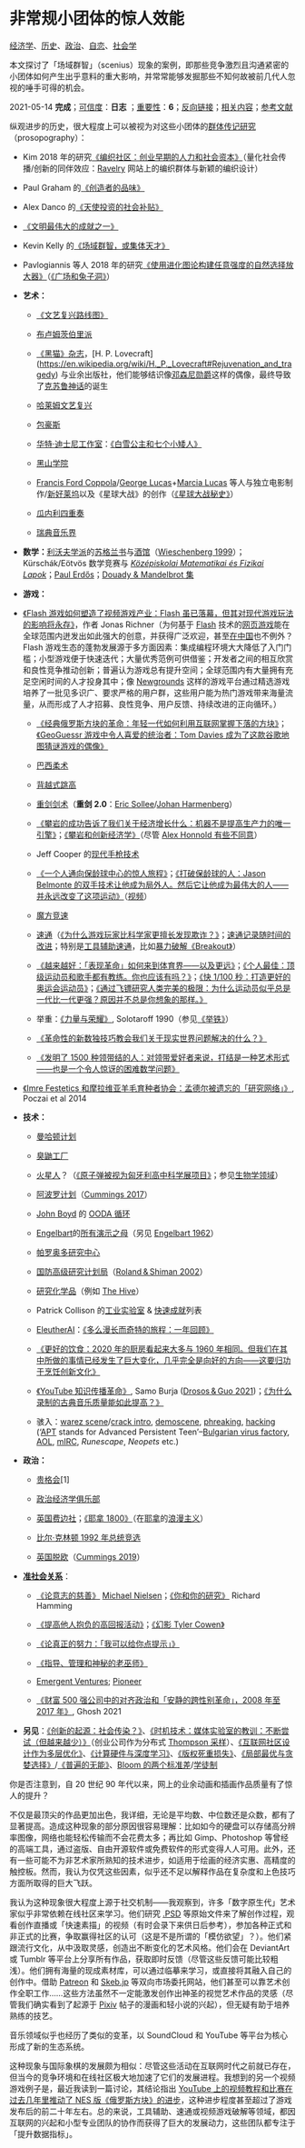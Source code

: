 # 非常规小团体的惊人效能

[经济学](https://gwern.net/doc/economics/index)、[历史](https://gwern.net/doc/history/index)、[政治](https://gwern.net/doc/politics/index)、[自恋](https://gwern.net/doc/psychology/personality/narcissism/index)、[社会学](https://gwern.net/doc/sociology/index) 

本文探讨了「场域群智」（scenius）现象的案例，即那些竞争激烈且沟通紧密的小团体如何产生出乎意料的重大影响，并常常能够发掘那些不知何故被前几代人忽视的唾手可得的机会。  

2021-05-14 **完成**；[可信度](https://gwern.net/about#confidence-tags)：**日志** ；[重要性](https://gwern.net/about#importance-tags)：**6**；[反向链接](https://gwern.net/note/small-groups#backlinks)；[相关内容](https://gwern.net/note/small-groups#similars)；[参考文献](https://gwern.net/note/small-groups#link-bibliography)  

纵观进步的历史，很大程度上可以被视为对这些小团体的[群体传记研究](https://en.wikipedia.org/wiki/Prosopography)（prosopography）：  

- Kim 2018 年的研究[《编织社区：创业早期的人力和社会资本》](https://gwern.net/doc/sociology/technology/2018-kim.pdf)（量化社会传播/创新的同伴效应：[Ravelry](https://en.wikipedia.org/wiki/Ravelry) 网站上的编织群体与新颖的编织设计）

- Paul Graham 的[《创造者的品味》](https://paulgraham.com/taste.html)

- Alex Danco 的[《天使投资的社会补贴》](https://alexdanco.com/2019/11/27/the-social-subsidy-of-angel-investing/)

- [《文明最伟大的成就之一》](https://www.econlib.org/one-of-civilizations-greatest-accomplishments/)

- Kevin Kelly 的[《场域群智，或集体天才》](https://kk.org/thetechnium/scenius-or-comm/)

- Pavlogiannis 等人 2018 年的研究[《使用进化图论构建任意强度的自然选择放大器》](https://www.nature.com/articles/s42003-018-0078-7)（[《广场和兔子洞》](https://www.ribbonfarm.com/2010/10/27/warrens-plazas-and-the-edge-of-legibility/)）

- **艺术：**

  - [《文艺复兴路线图》](https://alarmingdevelopment.org/?p=1245)

  - [布卢姆茨伯里派](https://en.wikipedia.org/wiki/Bloomsbury_Group)

  - [《黑猫》杂志](https://en.wikipedia.org/wiki/The_Black_Cat_(US_magazine))，[H. P. Lovecraft](https://en.wikipedia.org/wiki/H._P._Lovecraft#Rejuvenation_and_tragedy) 与业余出版社，他们能够结识像[邓森尼勋爵](https://gwern.net/morning-writing#lord-dunsany)这样的偶像，最终导致了[克苏鲁神话](https://en.wikipedia.org/wiki/Cthulhu_Mythos)的诞生

  - [哈莱姆文艺复兴](https://en.wikipedia.org/wiki/Harlem_Renaissance)

  - [包豪斯](https://en.wikipedia.org/wiki/Bauhaus)

  - [华特·迪士尼工作室](https://en.wikipedia.org/wiki/The_Walt_Disney_Company#1923–1934:_Founding,_Mickey_Mouse,_and_Silly_Symphonies)：[《白雪公主和七个小矮人》](https://en.wikipedia.org/wiki/Snow_White_and_the_Seven_Dwarfs_(1937_film))

  - [黑山学院](https://en.wikipedia.org/wiki/Black_Mountain_College)

  - [Francis Ford Coppola](https://en.wikipedia.org/wiki/Francis_Ford_Coppola)/[George Lucas](https://en.wikipedia.org/wiki/George_Lucas)+[Marcia Lucas](https://en.wikipedia.org/wiki/Marcia_Lucas) 等人与独立电影制作/[新好莱坞](https://en.wikipedia.org/wiki/New_Hollywood)以及《星球大战》的创作（[《星球大战秘史》](https://www.amazon.com/Secret-History-Star-Wars/dp/0978465237)）

  - [瓜内利四重奏](https://en.wikipedia.org/wiki/Guarneri_Quartet)

  - [瑞典音乐界](https://www.henrikkarlsson.xyz/p/scene-creation-engines)

- **数学：**[利沃夫学派](https://en.wikipedia.org/wiki/Lwów_School_of_Mathematics)的[苏格兰书](https://en.wikipedia.org/wiki/Scottish_Book)与[酒馆](https://en.wikipedia.org/wiki/Scottish_Café)（[Wieschenberg 1999](https://gwern.net/doc/math/1999-wieschenberg.pdf)）；Kürschák/Eötvös 数学竞赛与 [*Középiskolai Matematikai és Fizikai Lapok*](https://en.wikipedia.org/wiki/Középiskolai_Matematikai_és_Fizikai_Lapok)；[Paul Erdős](https://en.wikipedia.org/wiki/Paul_Erdős)；[Douady & Mandelbrot 集](https://www.quantamagazine.org/the-quest-to-decode-the-mandelbrot-set-maths-famed-fractal-20240126/)

- **游戏：**

- [《Flash 游戏如何塑造了视频游戏产业：Flash 虽已落幕，但其对现代游戏玩法的影响将永存》](https://www.flashgamehistory.com/)，作者 Jonas Richner（为何基于 [Flash](https://en.wikipedia.org/wiki/Adobe_Flash) 技术的[网页游戏](https://en.wikipedia.org/wiki/Browser_game)能在全球范围内迸发出如此强大的创意，并获得广泛欢迎，甚至[在中国](https://chaoyang.substack.com/p/gold-miner-swf)也不例外？Flash 游戏生态的蓬勃发展源于多方面因素：集成编程环境大大降低了入门门槛；小型游戏便于快速迭代；大量优秀范例可供借鉴；开发者之间的相互欣赏和良性竞争推动创新；普遍认为游戏总有提升空间；全球范围内有大量拥有充足空闲时间的人才投身其中；像 [Newgrounds](https://en.wikipedia.org/wiki/Newgrounds) 这样的游戏平台通过精选游戏培养了一批见多识广、要求严格的用户群，这些用户能为热门游戏带来海量流量，从而形成了人才招募、良性竞争、用户反馈、持续改进的正向循环。）

  - [《经典俄罗斯方块的革命：年轻一代如何利用互联网掌握下落的方块》](https://www.newyorker.com/culture/cultural-comment/the-revolution-in-classic-tetris)；[《GeoGuessr 游戏中令人喜爱的统治者：Tom Davies 成为了这款谷歌地图猜谜游戏的偶像》](https://www.newyorker.com/culture/rabbit-holes/the-charming-bloke-who-dominates-geoguessr)

  - [巴西柔术](https://en.wikipedia.org/wiki/Brazilian_jiu-jitsu)

  - [背越式跳高](https://en.wikipedia.org/wiki/Fosbury_flop)

  - [重剑剑术](https://en.wikipedia.org/wiki/Épée#Sport)（**重剑 2.0**：[Eric Sollee](https://en.wikipedia.org/wiki/Eric_Sollee)/[Johan Harmenberg](https://en.wikipedia.org/wiki/Johan_Harmenberg)）

  - [《攀岩的成功告诉了我们关于经济增长什么：机器不是提高生产力的唯一引擎》](https://www.chicagobooth.edu/review/what-success-rock-climbing-tells-us-about-economic-growth)；[《攀岩和创新经济学》](http://www.softmachines.org/wordpress/?p=2388)（尽管 [Alex Honnold 有些不同意](https://tim.blog/2018/01/01/the-tim-ferriss-show-transcripts-assessing-risk-and-living-without-a-rope-lessons-from-alex-honnold/#the-climbing-industry)）

  - Jeff Cooper 的[现代手枪技术](https://en.wikipedia.org/wiki/Modern_technique)

  - [《一个人通向保龄球中心的惊人旅程》](https://www.wired.com/story/one-mans-amazing-journey-to-the-center-of-the-bowling-ball/)；[《打破保龄球的人：Jason Belmonte 的双手技术让他成为局外人。然后它让他成为最伟大的人——并永远改变了这项运动》](https://www.gq.com/story/jason-belmonte-bowling-profile)（[视频](https://www.youtube.com/watch?v=11da-YAOXBI&t=253s)）

  - [魔方竞速](https://en.wikipedia.org/wiki/Speedcubing#History)

  - [速通](https://en.wikipedia.org/wiki/Speedrunning)（[《为什么游戏玩家比科学家更擅长发现欺诈？》](https://www.theatlantic.com/science/archive/2021/07/gamers-are-better-scientists-catching-fraud/619324/)；[速通记录随时间的改进](https://www.lesswrong.com/posts/nhjaegqWxbBhiqMGS/analysis-of-world-records-in-speedrunning-linkpost#cfeP5bC6Hq5ir9wwA)；特别是[工具辅助速通](https://www.cold-takes.com/tool-assisted-speedrunning/)，比如[暴力破解《Breakout》](https://tasvideos.org/6347S)）

  -  [《越来越好：「表现革命」如何来到体育界——以及更远》](https://www.newyorker.com/magazine/2014/11/10/better-time)；[《个人最佳：顶级运动员和歌手都有教练。你也应该有吗？》](https://www.newyorker.com/magazine/2011/10/03/personal-best)；[《快 1/100 秒：打造更好的奥运会运动员》](https://web.archive.org/web/20140725112211/https://www.wired.com/2012/06/ff_superhumans/)；[《通过飞镖研究人类完美的极限：为什么运动员似乎总是一代比一代更强？原因并不总是你想象的那样。》](https://www.nytimes.com/2023/08/05/upshot/darts-sports-perfection.html)

  - 举重：[《力量与荣耀》](http://www.bronxbanterblog.com/2013/10/01/the-power-and-the-gory/), Solotaroff 1990（参见[《举铁》](https://gwern.net/review/movie#pumping-iron)）

  - [《革命性的新数独技巧教会我们关于现实世界问题解决的什么？》](https://desystemize.substack.com/p/desystemize-9)

  - [《发明了 1500 种领带结的人：对领带爱好者来说，打结是一种艺术形式——也是一个令人惊讶的困难数学问题》](https://www.newyorker.com/culture/annals-of-inquiry/the-man-who-invented-fifteen-hundred-necktie-knots)

- [《Imre Festetics 和摩拉维亚羊毛育种者协会：孟德尔被遗忘的「研究网络」》](https://journals.plos.org/plosbiology/article?id=10.1371/journal.pbio.1001772), Poczai et al 2014

- **技术：**

  - [曼哈顿计划](https://en.wikipedia.org/wiki/Manhattan_Project)

  - [臭鼬工厂](https://en.wikipedia.org/wiki/Skunk_Works)

  - [火星人](https://en.wikipedia.org/wiki/The_Martians_(scientists))？（[《原子弹被视为匈牙利高中科学展项目》](https://slatestarcodex.com/2017/05/26/the-atomic-bomb-considered-as-hungarian-high-school-science-fair-project/)；参见[生物学领域](https://josephnoelwalker.com/147-katalin-kariko/)）

  - [阿波罗计划](https://en.wikipedia.org/wiki/Apollo_spacecraft_feasibility_study)（[Cummings 2017](https://dominiccummings.com/wp-content/uploads/2017/02/201702-effective-action-2-systems-engineering-to-systems-politics.pdf)）

  - [John Boyd](https://en.wikipedia.org/wiki/John_Boyd_(military_strategist)) 的 [OODA 循环](https://en.wikipedia.org/wiki/OODA_loop)

  - [Engelbart](https://en.wikipedia.org/wiki/Douglas_Engelbart)的[所有演示之母](https://en.wikipedia.org/wiki/The_Mother_of_All_Demos)（另见 [Engelbart 1962](https://www.dougengelbart.org/pubs/papers/scanned/Doug_Engelbart-AugmentingHumanIntellect.pdf#page=82)）

  - [帕罗奥多研究中心](https://en.wikipedia.org/wiki/PARC_(company))

  - [国防高级研究计划局](https://en.wikipedia.org/wiki/DARPA)（[Roland & Shiman 2002](https://gwern.net/review/arpa)）

  - [研究化学品](https://en.wikipedia.org/wiki/Designer_drug)（例如 [The Hive](https://en.wikipedia.org/wiki/The_Hive_(website))）

  - Patrick Collison 的[工业实验室](https://patrickcollison.com/labs) & [快速成就](https://patrickcollison.com/fast)列表

  - [EleutherAI](https://www.eleuther.ai/)：[《多么漫长而奇特的旅程：一年回顾》](https://blog.eleuther.ai/year-one/)

  - [《更好的饮食：2020 年的厨房看起来大多与 1960 年相同。但我们在其中所做的事情已经发生了巨大变化，几乎完全是向好的方向——这要归功于烹饪创新文化》](https://worksinprogress.co/issue/better-eats/)

  - [《YouTube 知识传播革命》](https://samoburja.com/the-youtube-revolution-in-knowledge-transfer/), Samo Burja ([Drosos & Guo 2021](https://gwern.net/doc/technology/2021-drosos.pdf))；[《为什么录制的古典音乐质量能如此提高？》](https://marginalrevolution.com/marginalrevolution/2023/12/why-is-the-quality-of-recorded-classical-music-so-rising-from-my-email.html)

  - 骇入：[warez scene](https://en.wikipedia.org/wiki/Warez_scene)/[crack intro](https://en.wikipedia.org/wiki/Crack_intro), [demoscene](https://en.wikipedia.org/wiki/Demoscene), [phreaking](https://en.wikipedia.org/wiki/Phreaking), [hacking](https://en.wikipedia.org/wiki/Security_hacker#Birth_of_subculture_and_entering_mainstream:_1960's-1980's) (‘[APT](https://en.wikipedia.org/wiki/Advanced_persistent_threat) stands for Advanced Persistent Teen’–[Bulgarian virus factory](https://www.theguardian.com/news/2023/may/09/on-the-trail-of-the-dark-avenger-the-most-dangerous-virus-writer-in-the-world), [AOL](https://github.com/readme/featured/aol-programming-culture), [mIRC](https://en.wikipedia.org/wiki/MIRC), *Runescape*, *Neopets* etc.)

- **政治：**

  - [贵格会](https://en.wikipedia.org/wiki/Quakers)[1]

  - [政治经济学俱乐部](https://en.wikipedia.org/wiki/Political_Economy_Club)

  - [英国费边社](https://slatestarcodex.com/2018/04/30/book-review-history-of-the-fabian-society/)；[《耶拿 1800》](https://marginalrevolution.com/marginalrevolution/2022/04/jena-1800.html)（在[耶拿](https://en.wikipedia.org/wiki/Jena)的[浪漫主义](https://aeon.co/essays/english-romanticism-was-born-from-a-serious-germanomania)）

  - [比尔·克林顿 1992 年总统竞选](https://en.wikipedia.org/wiki/Bill_Clinton_1992_presidential_campaign)

  - [英国脱欧](https://en.wikipedia.org/wiki/Causes_of_the_vote_in_favour_of_Brexit)（[Cummings 2019](https://dominiccummings.com/2019/03/01/on-the-referendum-31-project-maven-procurement-lollapalooza-results-nuclear-agi-safety/)）

- [**准社会关系**](https://gwern.net/note/parasocial)：

  - [《论意志的慈善》](https://www.facebook.com/permalink.php?story_fbid=224735391342335&id=100014176268390) [Michael Nielsen](https://michaelnielsen.org/)；[《你和你的研究》](https://gwern.net/doc/science/1986-hamming) Richard Hamming

  - [《提高他人抱负的高回报活动》](https://marginalrevolution.com/marginalrevolution/2018/10/high-return-activity-raising-others-aspirations.html)；[《幻影 Tyler Cowen》](https://marginalrevolution.com/marginalrevolution/2006/09/the_phantom_me.html)

  - [《论真正的努力：「我可以给你点提示」》](https://gwern.net/on-really-trying)

  - [《指导、管理和神秘的老巫师》](https://www.lesswrong.com/posts/Wj5CCL7ay39on9ZuK/mentorship-management-and-mysterious-old-wizards)

  - [Emergent Ventures](https://www.mercatus.org/emergent-ventures); [Pioneer](https://pioneer.app/)

  - [《财富 500 强公司中的对齐政治和「安静的跨性别革命」，2008 年至 2017 年》](https://gwern.net/doc/sociology/2021-ghosh.pdf), Ghosh 2021

- **另见**：[《创新的起源：社会传染？》](https://gwern.net/review/bakewell#social-contagion)、[《时机技术：媒体实验室的教训：不断尝试（但越来越少）》](https://gwern.net/timing#try-try-again-but-less-less)（创业公司作为分布式 [Thompson 采样](https://en.wikipedia.org/wiki/Thompson_sampling)）、[《互联网社区设计作为多层优化》](https://gwern.net/backstop#internet-community-design)、[《计算硬件与深度学习》](https://gwern.net/scaling-hypothesis)、[《版权死重损失》](https://gwern.net/doc/economics/copyright/index)、[《局部最优与贪婪选择》](https://gwern.net/note/local-optima)/[《普遍的无能》](https://gwern.net/note/competence)、[Bloom 的两个标准差](https://nintil.com/bloom-sigma/)/[学徒制](https://www.henrikkarlsson.xyz/p/apprenticeship-online)

你是否注意到，自 20 世纪 90 年代以来，网上的业余动画和插画作品质量有了惊人的提升？

不仅是最顶尖的作品更加出色，我详细，无论是平均数、中位数还是众数，都有了显著提高。造成这种现象的部分原因很容易理解：比如如今的硬盘可以存储高分辨率图像，网络也能轻松传输而不会花费太多；再比如 Gimp、Photoshop 等曾经的高端工具，通过盗版、自由开源软件或免费软件的形式变得人人可用。此外，还有一些可能不为非艺术家所熟知的技术进步，如适用于绘画的经济实惠、高精度的触控板。然而，我认为仅凭这些因素，似乎还不足以解释作品在复杂度和上色技巧方面所取得的巨大飞跃。

我认为这种现象很大程度上源于社交机制——我观察到，许多「数字原生代」艺术家似乎非常依赖在线社区来学习。他们研究 [.PSD](https://en.wikipedia.org/wiki/Adobe_Photoshop#PSD) 等原始文件来了解创作过程，观看创作直播或「快速素描」的视频（有时会录下来供日后参考），参加各种正式和非正式的比赛，争取赢得社区的认可（这是不是所谓的「模仿欲望」？）。他们紧跟流行文化，从中汲取灵感，创造出不断变化的艺术风格。他们会在 DeviantArt 或 Tumblr 等平台上分享所有作品，获取即时反馈（尽管这些反馈可能比较粗浅）。他们拥有海量的现成素材库，可以通过临摹来学习，或直接将其融入自己的创作中。借助 [Patreon](https://en.wikipedia.org/wiki/Patreon) 和 [Skeb.jp](https://www.otakustudy.com/books/2020/08/skeb-artwork-commissioning-website-review/) 等双向市场委托网站，他们甚至可以靠艺术创作全职工作……这些方法虽然不一定能激发创作出神圣的视觉艺术作品的灵感（尽管我们确实看到了起源于 [Pixiv](https://en.wikipedia.org/wiki/Pixiv) 帖子的漫画和轻小说的兴起），但无疑有助于培养熟练的技艺。

音乐领域似乎也经历了类似的变革，以 SoundCloud 和 YouTube 等平台为核心形成了新的生态系统。

这种现象与国际象棋的发展颇为相似：尽管这些活动在互联网时代之前就已存在，但当今的竞争环境和在线社区极大地加速了它们的发展进程。我想到的另一个视频游戏例子是，最近我读到一篇讨论，其结论指出 [YouTube 上的视频教程和比赛在过去几年里推动了 NES 版《俄罗斯方块》的进步](https://gwern.net/note/small-groups#sweet-2021)，这种进步程度甚至超过了游戏发布后的前二十年左右。总的来说，工具辅助、速通或视频游戏破解等领域，都因互联网的兴起和小型专业团队的协作而获得了巨大的发展动力，这些团队都专注于「提升数据指标」。